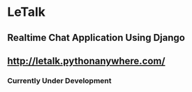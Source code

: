 # LeTalk
## Realtime Chat Application Using Django
## http://letalk.pythonanywhere.com/
### Currently Under Development